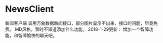 # NewsClient
新闻客户端
调用万象数据新闻接口，部分图片显示不出来，接口的问题，毕竟免费。
MD风格，暂时不知道添加什么功能。
2018-1-29更新：
增加一个智障功能，和智障愉快的聊天吧。

